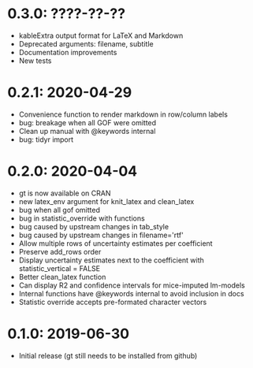 # 0.3.0: ????-??-??

* kableExtra output format for LaTeX and Markdown
* Deprecated arguments: filename, subtitle
* Documentation improvements
* New tests

# 0.2.1: 2020-04-29

* Convenience function to render markdown in row/column labels
* bug: breakage when all GOF were omitted
* Clean up manual with @keywords internal
* bug: tidyr import

# 0.2.0: 2020-04-04

* gt is now available on CRAN
* new latex_env argument for knit_latex and clean_latex
* bug when all gof omitted
* bug in statistic_override with functions
* bug caused by upstream changes in tab_style
* bug caused by upstream changes in filename='rtf'
* Allow multiple rows of uncertainty estimates per coefficient
* Preserve add_rows order
* Display uncertainty estimates next to the coefficient with statistic_vertical = FALSE
* Better clean_latex function
* Can display R2 and confidence intervals for mice-imputed lm-models
* Internal functions have @keywords internal to avoid inclusion in docs
* Statistic override accepts pre-formated character vectors

# 0.1.0: 2019-06-30

* Initial release (gt still needs to be installed from github)
